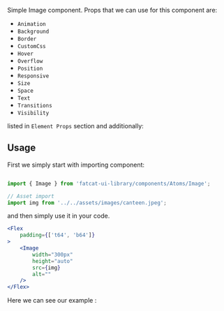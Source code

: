 Simple Image component. Props that we can use for this component are:

- `Animation`
- `Background`
- `Border`
- `CustomCss`
- `Hover`
- `Overflow`
- `Position`
- `Responsive`
- `Size`
- `Space`
- `Text`
- `Transitions`
- `Visibility`

listed in `Element Props` section and additionally:

## Usage 

First we simply start with importing component:

```jsx

import { Image } from 'fatcat-ui-library/components/Atoms/Image';

// Asset import
import img from '../../assets/images/canteen.jpeg';

```

and then simply use it in your code.

```jsx
<Flex
	padding={['t64', 'b64']}
>
	<Image
		width="300px"
		height="auto"
		src={img}
		alt=""
	/>
</Flex>
```

Here we can see our example	:

